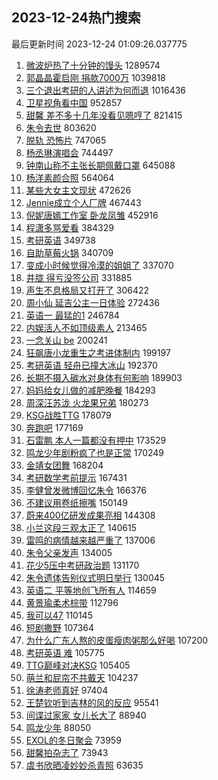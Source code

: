 ## 2023-12-24热门搜索 
最后更新时间 2023-12-24 01:09:26.037775 
1. [微波炉热了十分钟的馒头](https://s.weibo.com/weibo?q=%E5%BE%AE%E6%B3%A2%E7%82%89%E7%83%AD%E4%BA%86%E5%8D%81%E5%88%86%E9%92%9F%E7%9A%84%E9%A6%92%E5%A4%B4&t=31&band_rank=1&Refer=top) 1289574
1. [郭晶晶霍启刚 捐款7000万](https://s.weibo.com/weibo?q=%E9%83%AD%E6%99%B6%E6%99%B6%E9%9C%8D%E5%90%AF%E5%88%9A%20%E6%8D%90%E6%AC%BE7000%E4%B8%87&t=31&band_rank=2&Refer=top) 1039818
1. [三个退出考研的人讲述为何而退](https://s.weibo.com/weibo?q=%23%E4%B8%89%E4%B8%AA%E9%80%80%E5%87%BA%E8%80%83%E7%A0%94%E7%9A%84%E4%BA%BA%E8%AE%B2%E8%BF%B0%E4%B8%BA%E4%BD%95%E8%80%8C%E9%80%80%23&t=31&band_rank=4&Refer=top) 1016436
1. [卫星视角看中国](https://s.weibo.com/weibo?q=%23%E5%8D%AB%E6%98%9F%E8%A7%86%E8%A7%92%E7%9C%8B%E4%B8%AD%E5%9B%BD%23&t=31&band_rank=3&Refer=top) 952857
1. [甜馨 差不多十几年没看见嗯哼了](https://s.weibo.com/weibo?q=%E7%94%9C%E9%A6%A8%20%E5%B7%AE%E4%B8%8D%E5%A4%9A%E5%8D%81%E5%87%A0%E5%B9%B4%E6%B2%A1%E7%9C%8B%E8%A7%81%E5%97%AF%E5%93%BC%E4%BA%86&t=31&band_rank=5&Refer=top) 821415
1. [朱令去世](https://s.weibo.com/weibo?q=%23%E6%9C%B1%E4%BB%A4%E5%8E%BB%E4%B8%96%23&t=31&band_rank=6&Refer=top) 803620
1. [脱轨 恐怖片](https://s.weibo.com/weibo?q=%E8%84%B1%E8%BD%A8%20%E6%81%90%E6%80%96%E7%89%87&t=31&band_rank=8&Refer=top) 747065
1. [杨丞琳演唱会](https://s.weibo.com/weibo?q=%E6%9D%A8%E4%B8%9E%E7%90%B3%E6%BC%94%E5%94%B1%E4%BC%9A&t=31&band_rank=7&Refer=top) 744497
1. [钟南山称不主张长期佩戴口罩](https://s.weibo.com/weibo?q=%23%E9%92%9F%E5%8D%97%E5%B1%B1%E7%A7%B0%E4%B8%8D%E4%B8%BB%E5%BC%A0%E9%95%BF%E6%9C%9F%E4%BD%A9%E6%88%B4%E5%8F%A3%E7%BD%A9%23&t=31&band_rank=9&Refer=top) 645088
1. [杨洋素颜合照](https://s.weibo.com/weibo?q=%23%E6%9D%A8%E6%B4%8B%E7%B4%A0%E9%A2%9C%E5%90%88%E7%85%A7%23&t=31&band_rank=16&Refer=top) 564064
1. [某些大女主文现状](https://s.weibo.com/weibo?q=%E6%9F%90%E4%BA%9B%E5%A4%A7%E5%A5%B3%E4%B8%BB%E6%96%87%E7%8E%B0%E7%8A%B6&t=31&band_rank=20&Refer=top) 472626
1. [Jennie成立个人厂牌](https://s.weibo.com/weibo?q=%23Jennie%E6%88%90%E7%AB%8B%E4%B8%AA%E4%BA%BA%E5%8E%82%E7%89%8C%23&t=31&band_rank=10&Refer=top) 467443
1. [倪妮唐嫣工作室 卧龙凤雏](https://s.weibo.com/weibo?q=%E5%80%AA%E5%A6%AE%E5%94%90%E5%AB%A3%E5%B7%A5%E4%BD%9C%E5%AE%A4%20%E5%8D%A7%E9%BE%99%E5%87%A4%E9%9B%8F&t=31&band_rank=11&Refer=top) 452916
1. [程潇多骂爱看](https://s.weibo.com/weibo?q=%23%E7%A8%8B%E6%BD%87%E5%A4%9A%E9%AA%82%E7%88%B1%E7%9C%8B%23&t=31&band_rank=15&Refer=top) 384329
1. [考研英语](https://s.weibo.com/weibo?q=%E8%80%83%E7%A0%94%E8%8B%B1%E8%AF%AD&t=31&band_rank=12&Refer=top) 349738
1. [自助草莓火锅](https://s.weibo.com/weibo?q=%E8%87%AA%E5%8A%A9%E8%8D%89%E8%8E%93%E7%81%AB%E9%94%85&t=31&band_rank=13&Refer=top) 340709
1. [变成小时候觉得冷漠的姐姐了](https://s.weibo.com/weibo?q=%E5%8F%98%E6%88%90%E5%B0%8F%E6%97%B6%E5%80%99%E8%A7%89%E5%BE%97%E5%86%B7%E6%BC%A0%E7%9A%84%E5%A7%90%E5%A7%90%E4%BA%86&t=31&band_rank=21&Refer=top) 337070
1. [井胧 得亏没签公司](https://s.weibo.com/weibo?q=%E4%BA%95%E8%83%A7%20%E5%BE%97%E4%BA%8F%E6%B2%A1%E7%AD%BE%E5%85%AC%E5%8F%B8&t=31&band_rank=18&Refer=top) 331885
1. [声生不息格局又打开了](https://s.weibo.com/weibo?q=%E5%A3%B0%E7%94%9F%E4%B8%8D%E6%81%AF%E6%A0%BC%E5%B1%80%E5%8F%88%E6%89%93%E5%BC%80%E4%BA%86&t=31&band_rank=14&Refer=top) 306422
1. [周小仙 延吉公主一日体验](https://s.weibo.com/weibo?q=%E5%91%A8%E5%B0%8F%E4%BB%99%20%E5%BB%B6%E5%90%89%E5%85%AC%E4%B8%BB%E4%B8%80%E6%97%A5%E4%BD%93%E9%AA%8C&t=31&band_rank=15&Refer=top) 272436
1. [英语一 最猛的1](https://s.weibo.com/weibo?q=%E8%8B%B1%E8%AF%AD%E4%B8%80%20%E6%9C%80%E7%8C%9B%E7%9A%841&t=31&band_rank=17&Refer=top) 246784
1. [内娱活人不如顶级素人](https://s.weibo.com/weibo?q=%E5%86%85%E5%A8%B1%E6%B4%BB%E4%BA%BA%E4%B8%8D%E5%A6%82%E9%A1%B6%E7%BA%A7%E7%B4%A0%E4%BA%BA&t=31&band_rank=19&Refer=top) 213465
1. [一念关山 be](https://s.weibo.com/weibo?q=%E4%B8%80%E5%BF%B5%E5%85%B3%E5%B1%B1%20be&t=31&band_rank=22&Refer=top) 200241
1. [狂飙唐小龙重生之考进体制内](https://s.weibo.com/weibo?q=%E7%8B%82%E9%A3%99%E5%94%90%E5%B0%8F%E9%BE%99%E9%87%8D%E7%94%9F%E4%B9%8B%E8%80%83%E8%BF%9B%E4%BD%93%E5%88%B6%E5%86%85&t=31&band_rank=23&Refer=top) 199197
1. [考研英语 轻舟已撞大冰山](https://s.weibo.com/weibo?q=%E8%80%83%E7%A0%94%E8%8B%B1%E8%AF%AD%20%E8%BD%BB%E8%88%9F%E5%B7%B2%E6%92%9E%E5%A4%A7%E5%86%B0%E5%B1%B1&t=31&band_rank=24&Refer=top) 192370
1. [长期不摄入碳水对身体有何影响](https://s.weibo.com/weibo?q=%23%E9%95%BF%E6%9C%9F%E4%B8%8D%E6%91%84%E5%85%A5%E7%A2%B3%E6%B0%B4%E5%AF%B9%E8%BA%AB%E4%BD%93%E6%9C%89%E4%BD%95%E5%BD%B1%E5%93%8D%23&t=31&band_rank=25&Refer=top) 189903
1. [妈妈给女儿做的减肥晚餐](https://s.weibo.com/weibo?q=%E5%A6%88%E5%A6%88%E7%BB%99%E5%A5%B3%E5%84%BF%E5%81%9A%E7%9A%84%E5%87%8F%E8%82%A5%E6%99%9A%E9%A4%90&t=31&band_rank=26&Refer=top) 184293
1. [周深汪苏泷 火龙果兄弟](https://s.weibo.com/weibo?q=%E5%91%A8%E6%B7%B1%E6%B1%AA%E8%8B%8F%E6%B3%B7%20%E7%81%AB%E9%BE%99%E6%9E%9C%E5%85%84%E5%BC%9F&t=31&band_rank=27&Refer=top) 180273
1. [KSG战胜TTG](https://s.weibo.com/weibo?q=%23KSG%E6%88%98%E8%83%9CTTG%23&t=31&band_rank=28&Refer=top) 178079
1. [奔跑吧](https://s.weibo.com/weibo?q=%E5%A5%94%E8%B7%91%E5%90%A7&t=31&band_rank=29&Refer=top) 177169
1. [石雷鹏 本人一篇都没有押中](https://s.weibo.com/weibo?q=%E7%9F%B3%E9%9B%B7%E9%B9%8F%20%E6%9C%AC%E4%BA%BA%E4%B8%80%E7%AF%87%E9%83%BD%E6%B2%A1%E6%9C%89%E6%8A%BC%E4%B8%AD&t=31&band_rank=30&Refer=top) 173529
1. [鸣龙少年剧粉疯了也是正常](https://s.weibo.com/weibo?q=%E9%B8%A3%E9%BE%99%E5%B0%91%E5%B9%B4%E5%89%A7%E7%B2%89%E7%96%AF%E4%BA%86%E4%B9%9F%E6%98%AF%E6%AD%A3%E5%B8%B8&t=31&band_rank=31&Refer=top) 170249
1. [金靖女团舞](https://s.weibo.com/weibo?q=%E9%87%91%E9%9D%96%E5%A5%B3%E5%9B%A2%E8%88%9E&t=31&band_rank=32&Refer=top) 168204
1. [考研数学考前提示](https://s.weibo.com/weibo?q=%E8%80%83%E7%A0%94%E6%95%B0%E5%AD%A6%E8%80%83%E5%89%8D%E6%8F%90%E7%A4%BA&t=31&band_rank=33&Refer=top) 167431
1. [李健曾发微博回忆朱令](https://s.weibo.com/weibo?q=%23%E6%9D%8E%E5%81%A5%E6%9B%BE%E5%8F%91%E5%BE%AE%E5%8D%9A%E5%9B%9E%E5%BF%86%E6%9C%B1%E4%BB%A4%23&t=31&band_rank=34&Refer=top) 166376
1. [不建议用卷纸擦嘴](https://s.weibo.com/weibo?q=%23%E4%B8%8D%E5%BB%BA%E8%AE%AE%E7%94%A8%E5%8D%B7%E7%BA%B8%E6%93%A6%E5%98%B4%23&t=31&band_rank=35&Refer=top) 150149
1. [蔚来400亿研发成果亮相](https://s.weibo.com/weibo?q=%23%E8%94%9A%E6%9D%A5400%E4%BA%BF%E7%A0%94%E5%8F%91%E6%88%90%E6%9E%9C%E4%BA%AE%E7%9B%B8%23&t=31&band_rank=36&Refer=top) 144308
1. [小兰这段三观太正了](https://s.weibo.com/weibo?q=%E5%B0%8F%E5%85%B0%E8%BF%99%E6%AE%B5%E4%B8%89%E8%A7%82%E5%A4%AA%E6%AD%A3%E4%BA%86&t=31&band_rank=37&Refer=top) 140615
1. [雷鸣的病情越来越严重了](https://s.weibo.com/weibo?q=%E9%9B%B7%E9%B8%A3%E7%9A%84%E7%97%85%E6%83%85%E8%B6%8A%E6%9D%A5%E8%B6%8A%E4%B8%A5%E9%87%8D%E4%BA%86&t=31&band_rank=38&Refer=top) 137006
1. [朱令父亲发声](https://s.weibo.com/weibo?q=%23%E6%9C%B1%E4%BB%A4%E7%88%B6%E4%BA%B2%E5%8F%91%E5%A3%B0%23&t=31&band_rank=39&Refer=top) 134005
1. [花少5压中考研政治题](https://s.weibo.com/weibo?q=%23%E8%8A%B1%E5%B0%915%E5%8E%8B%E4%B8%AD%E8%80%83%E7%A0%94%E6%94%BF%E6%B2%BB%E9%A2%98%23&t=31&band_rank=40&Refer=top) 131170
1. [朱令遗体告别仪式明日举行](https://s.weibo.com/weibo?q=%23%E6%9C%B1%E4%BB%A4%E9%81%97%E4%BD%93%E5%91%8A%E5%88%AB%E4%BB%AA%E5%BC%8F%E6%98%8E%E6%97%A5%E4%B8%BE%E8%A1%8C%23&t=31&band_rank=41&Refer=top) 130045
1. [英语二 平等地创飞所有人](https://s.weibo.com/weibo?q=%E8%8B%B1%E8%AF%AD%E4%BA%8C%20%E5%B9%B3%E7%AD%89%E5%9C%B0%E5%88%9B%E9%A3%9E%E6%89%80%E6%9C%89%E4%BA%BA&t=31&band_rank=42&Refer=top) 114659
1. [黄景瑜柔术棕带](https://s.weibo.com/weibo?q=%23%E9%BB%84%E6%99%AF%E7%91%9C%E6%9F%94%E6%9C%AF%E6%A3%95%E5%B8%A6%23&t=31&band_rank=43&Refer=top) 112796
1. [我可以47](https://s.weibo.com/weibo?q=%E6%88%91%E5%8F%AF%E4%BB%A547&t=31&band_rank=42&Refer=top) 110145
1. [短剧撒野](https://s.weibo.com/weibo?q=%E7%9F%AD%E5%89%A7%E6%92%92%E9%87%8E&t=31&band_rank=44&Refer=top) 107364
1. [为什么广东人熬的皮蛋瘦肉粥那么好喝](https://s.weibo.com/weibo?q=%E4%B8%BA%E4%BB%80%E4%B9%88%E5%B9%BF%E4%B8%9C%E4%BA%BA%E7%86%AC%E7%9A%84%E7%9A%AE%E8%9B%8B%E7%98%A6%E8%82%89%E7%B2%A5%E9%82%A3%E4%B9%88%E5%A5%BD%E5%96%9D&t=31&band_rank=45&Refer=top) 107200
1. [考研英语 难](https://s.weibo.com/weibo?q=%E8%80%83%E7%A0%94%E8%8B%B1%E8%AF%AD%20%E9%9A%BE&t=31&band_rank=46&Refer=top) 105775
1. [TTG巅峰对决KSG](https://s.weibo.com/weibo?q=%23TTG%E5%B7%85%E5%B3%B0%E5%AF%B9%E5%86%B3KSG%23&t=31&band_rank=47&Refer=top) 105405
1. [萌兰和屁帘不共戴天](https://s.weibo.com/weibo?q=%23%E8%90%8C%E5%85%B0%E5%92%8C%E5%B1%81%E5%B8%98%E4%B8%8D%E5%85%B1%E6%88%B4%E5%A4%A9%23&t=31&band_rank=48&Refer=top) 104237
1. [徐涛老师真好](https://s.weibo.com/weibo?q=%23%E5%BE%90%E6%B6%9B%E8%80%81%E5%B8%88%E7%9C%9F%E5%A5%BD%23&t=31&band_rank=49&Refer=top) 97404
1. [王楚钦听到吉林的风的反应](https://s.weibo.com/weibo?q=%E7%8E%8B%E6%A5%9A%E9%92%A6%E5%90%AC%E5%88%B0%E5%90%89%E6%9E%97%E7%9A%84%E9%A3%8E%E7%9A%84%E5%8F%8D%E5%BA%94&t=31&band_rank=50&Refer=top) 95541
1. [间谍过家家 女儿长大了](https://s.weibo.com/weibo?q=%E9%97%B4%E8%B0%8D%E8%BF%87%E5%AE%B6%E5%AE%B6%20%E5%A5%B3%E5%84%BF%E9%95%BF%E5%A4%A7%E4%BA%86&t=31&band_rank=30&Refer=top) 88940
1. [鸣龙少年](https://s.weibo.com/weibo?q=%E9%B8%A3%E9%BE%99%E5%B0%91%E5%B9%B4&t=31&band_rank=48&Refer=top) 88050
1. [EXOL的冬日聚会](https://s.weibo.com/weibo?q=%23EXOL%E7%9A%84%E5%86%AC%E6%97%A5%E8%81%9A%E4%BC%9A%23&t=31&band_rank=48&Refer=top) 73959
1. [甜馨拍杂志了](https://s.weibo.com/weibo?q=%23%E7%94%9C%E9%A6%A8%E6%8B%8D%E6%9D%82%E5%BF%97%E4%BA%86%23&t=31&band_rank=49&Refer=top) 73943
1. [虞书欣晒凌妙妙杀青照](https://s.weibo.com/weibo?q=%23%E8%99%9E%E4%B9%A6%E6%AC%A3%E6%99%92%E5%87%8C%E5%A6%99%E5%A6%99%E6%9D%80%E9%9D%92%E7%85%A7%23&t=31&band_rank=39&Refer=top) 63635
